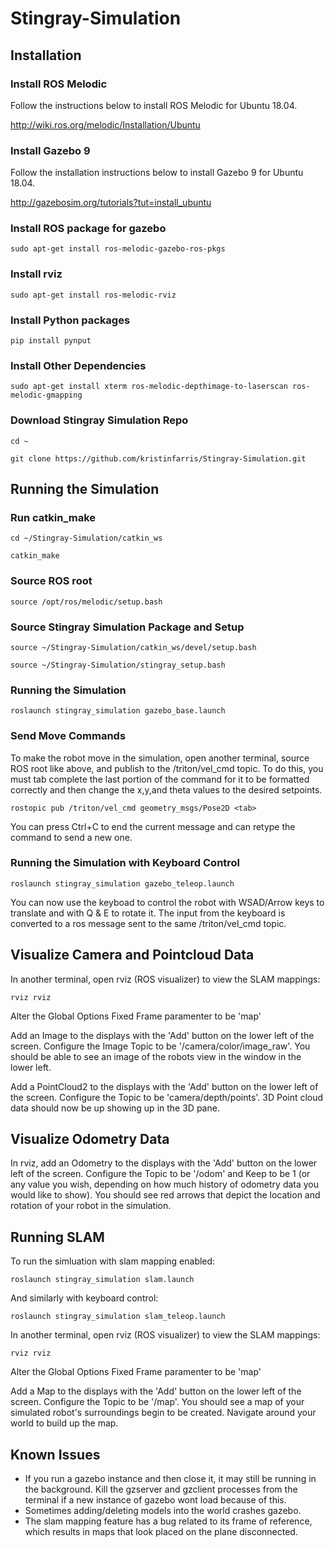 # Stingray-Simulation

## Installation

### Install ROS Melodic

Follow the instructions below to install ROS Melodic for Ubuntu 18.04.

http://wiki.ros.org/melodic/Installation/Ubuntu 

### Install Gazebo 9

Follow the installation instructions below to install Gazebo 9 for Ubuntu 18.04.

http://gazebosim.org/tutorials?tut=install_ubuntu

### Install ROS package for gazebo

`sudo apt-get install ros-melodic-gazebo-ros-pkgs`

### Install rviz

`sudo apt-get install ros-melodic-rviz`

### Install Python packages

`pip install pynput`

### Install Other Dependencies

`sudo apt-get install xterm ros-melodic-depthimage-to-laserscan ros-melodic-gmapping`

### Download Stingray Simulation Repo

`cd ~`

`git clone https://github.com/kristinfarris/Stingray-Simulation.git`

## Running the Simulation

### Run catkin_make

`cd ~/Stingray-Simulation/catkin_ws`

`catkin_make`

### Source ROS root

`source /opt/ros/melodic/setup.bash`

### Source Stingray Simulation Package and Setup

`source ~/Stingray-Simulation/catkin_ws/devel/setup.bash` 

`source ~/Stingray-Simulation/stingray_setup.bash` 

### Running the Simulation

`roslaunch stingray_simulation gazebo_base.launch`

### Send Move Commands

To make the robot move in the simulation, open another terminal, source ROS root like above, and publish to the /triton/vel_cmd topic. To do this, you must tab complete the last portion of the command for it to be formatted correctly and then change the x,y,and theta values to the desired setpoints.

`rostopic pub /triton/vel_cmd geometry_msgs/Pose2D <tab>`

You can press Ctrl+C to end the current message and can retype the command to send a new one. 

### Running the Simulation with Keyboard Control

`roslaunch stingray_simulation gazebo_teleop.launch`

You can now use the keyboad to control the robot with WSAD/Arrow keys to translate and with Q & E to rotate it. The input from the keyboard is converted to a ros message sent to the same /triton/vel_cmd topic.

## Visualize Camera and Pointcloud Data

In another terminal, open rviz (ROS visualizer) to view the SLAM mappings:

`rviz rviz`

Alter the Global Options Fixed Frame paramenter to be 'map'

Add an Image to the displays with the 'Add' button on the lower left of the screen. Configure the Image Topic to be '/camera/color/image_raw'. You should be able to see an image of the robots view in the window in the lower left.  

Add a PointCloud2 to the displays with the 'Add' button on the lower left of the screen. Configure the Topic to be 'camera/depth/points'. 3D Point cloud data should now be up showing up in the 3D pane.  

## Visualize Odometry Data

In rviz, add an Odometry to the displays with the 'Add' button on the lower left of the screen. Configure the Topic to be '/odom' and Keep to be 1 (or any value you wish, depending on how much history of odometry data you would like to show). You should see red arrows that depict the location and rotation of your robot in the simulation.  

## Running SLAM

To run the simluation with slam mapping enabled:

`roslaunch stingray_simulation slam.launch`

And similarly with keyboard control:

`roslaunch stingray_simulation slam_teleop.launch`

In another terminal, open rviz (ROS visualizer) to view the SLAM mappings:

`rviz rviz`

Alter the Global Options Fixed Frame paramenter to be 'map'

Add a Map to the displays with the 'Add' button on the lower left of the screen. Configure the Topic to be '/map'. You should see a map of your simulated robot's surroundings begin to be created. Navigate around your world to build up the map.   

## Known Issues
- If you run a gazebo instance and then close it, it may still be running in the background. Kill the gzserver and gzclient processes from the terminal if a new instance of gazebo wont load because of this. 
- Sometimes adding/deleting models into the world crashes gazebo. 
- The slam mapping feature has a bug related to its frame of reference, which results in maps that look placed on the plane disconnected. 

